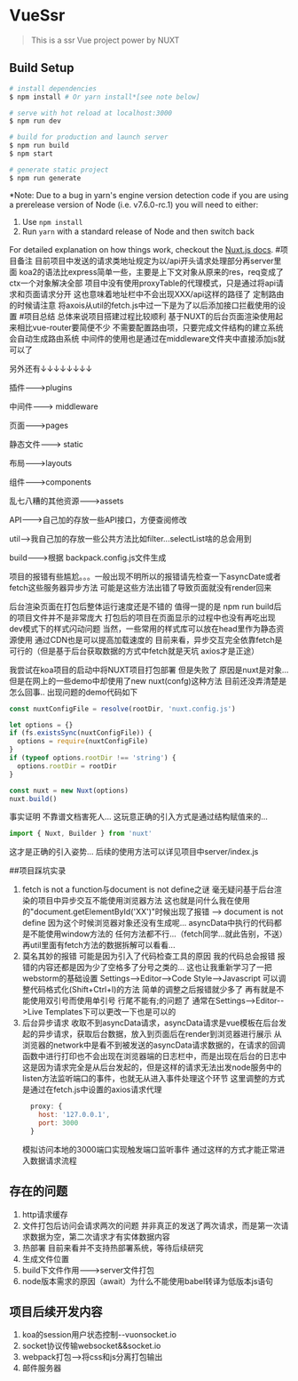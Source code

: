 # VueSsr

> This is a ssr Vue project power by NUXT

## Build Setup

``` bash
# install dependencies
$ npm install # Or yarn install*[see note below]

# serve with hot reload at localhost:3000
$ npm run dev

# build for production and launch server
$ npm run build
$ npm start

# generate static project
$ npm run generate
```

*Note: Due to a bug in yarn's engine version detection code if you are
using a prerelease version of Node (i.e. v7.6.0-rc.1) you will need to either:
  1. Use `npm install`
  2. Run `yarn` with a standard release of Node and then switch back

For detailed explanation on how things work, checkout the [Nuxt.js docs](https://github.com/nuxt/nuxt.js).
#项目备注
目前项目中发送的请求类地址规定为以/api开头请求处理部分再server里面
koa2的语法比express简单一些，主要是上下文对象从原来的res，req变成了ctx一个对象解决全部
项目中没有使用proxyTable的代理模式，只是通过将api请求和页面请求分开
这也意味着地址栏中不会出现XXX/api这样的路径了
定制路由的时候请注意
将axois从util的fetch.js中过一下是为了以后添加接口拦截使用的设置
#项目总结
总体来说项目搭建过程比较顺利
基于NUXT的后台页面渲染使用起来相比vue-router要简便不少
不需要配置路由项，只要完成文件结构的建立系统会自动生成路由系统
中间件的使用也是通过在middleware文件夹中直接添加js就可以了

另外还有↓↓↓↓↓↓↓↓

插件--->plugins

中间件---> middleware

页面--->pages

静态文件---> static

布局--->layouts

组件--->components

乱七八糟的其他资源--->assets

API--->自己加的存放一些API接口，方便查阅修改

util-->我自己加的存放一些公共方法比如filter...selectList啥的总会用到

build--->根据 backpack.config.js文件生成

项目的报错有些尴尬。。。一般出现不明所以的报错请先检查一下asyncDate或者fetch这些服务器异步方法
可能是这些方法出错了导致页面就没有render回来

后台渲染页面在打包后整体运行速度还是不错的
值得一提的是 npm run build后的项目文件并不是非常庞大
打包后的项目在页面显示的过程中也没有再吃出现dev模式下的样式闪动问题
当然，一些常用的样式库可以放在head里作为静态资源使用
通过CDN也是可以提高加载速度的
目前来看，异步交互完全依靠fetch是可行的（但是基于后台获取数据的方式中fetch就是天坑 axios才是正途）

我尝试在koa项目的启动中将NUXT项目打包部署 但是失败了 原因是nuxt是对象...
但是在网上的一些demo中却使用了new nuxt(confg)这种方法 目前还没弄清楚是怎么回事.. 出现问题的demo代码如下
```js
const nuxtConfigFile = resolve(rootDir, 'nuxt.config.js')

let options = {}
if (fs.existsSync(nuxtConfigFile)) {
  options = require(nuxtConfigFile)
}
if (typeof options.rootDir !== 'string') {
  options.rootDir = rootDir
}

const nuxt = new Nuxt(options)
nuxt.build()
```
事实证明
不靠谱文档害死人...
这玩意正确的引入方式是通过结构赋值来的...
```js
import { Nuxt, Builder } from 'nuxt'
```
这才是正确的引入姿势...
后续的使用方法可以详见项目中server/index.js

##项目踩坑实录
1. fetch is not a function与document is not define之谜 毫无疑问基于后台渲染的项目中异步交互不能使用浏览器方法 这也就是问什么我在使用的"document.getElementById('XX')"时候出现了报错 --> document is not define 因为这个时候浏览器对象还没有生成呢...
  asyncData中执行的代码都是不能使用window方法的 任何方法都不行...（fetch同学...就此告别，不送）再util里面有fetch方法的数据拆解可以看看...
2. 莫名其妙的报错 可能是因为引入了代码检查工具的原因 我的代码总会报错 报错的内容还都是因为少了空格多了分号之类的... 
    这也让我重新学习了一把webstorm的基础设置
   Settings-->Editor-->Code Style-->Javascript 可以调整代码格式化(Shift+Ctrl+l)的方法 简单的调整之后报错就少多了 再有就是不能使用双引号而使用单引号 行尾不能有;的问题了 通常在Settings-->Editor-->Live Templates下可以更改一下也是可以的
3. 后台异步请求
  收取不到asyncData请求，asyncData请求是vue模板在后台发起的异步请求，获取后台数据，放入到页面后在render到浏览器进行展示
  从浏览器的network中是看不到被发送的asyncData请求数据的，在请求的回调函数中进行打印也不会出现在浏览器端的日志栏中，而是出现在后台的日志中
  这是因为请求完全是从后台发起的，但是这样的请求无法出发node服务中的listen方法监听端口的事件，也就无从进入事件处理这个环节
  这里调整的方式是通过在fetch.js中设置的axios请求代理
    ```js
      proxy: {
        host: '127.0.0.1',
        port: 3000
      }
    ```
    模拟访问本地的3000端口实现触发端口监听事件
    通过这样的方式才能正常进入数据请求流程

## 存在的问题
1. http请求缓存
2. 文件打包后访问会请求两次的问题
    并非真正的发送了两次请求，而是第一次请求数据为空，第二次请求才有实体数据内容
3. 热部署
    目前来看并不支持热部署系统，等待后续研究
4. 生成文件位置
5. build下文件作用--->server文件打包
6. node版本需求的原因（await）为什么不能使用babel转译为低版本js语句

## 项目后续开发内容
1. koa的session用户状态控制--vuonsocket.io
2. socket协议传输websocket&&socket.io
3. webpack打包-->将css和js分离打包输出
4. 邮件服务器

